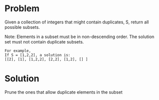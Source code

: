 Problem
===
Given a collection of integers that might contain duplicates, S, return all possible subsets.

Note:
Elements in a subset must be in non-descending order.
The solution set must not contain duplicate subsets.

    For example,
    If S = [1,2,2], a solution is:
    [[2], [1], [1,2,2], [2,2], [1,2], [] ]

Solution
===
Prune the ones that allow duplicate elements in the subset